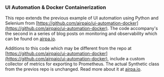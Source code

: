 ### UI Automation & Docker Containerization

This repo extends the previous example of UI automation using Python and Selenium from [https://github.com/airpaio/ui-automation-docker](https://github.com/airpaio/ui-automation-docker). The code accompany's the second in a series of blog posts on monitoring and observability which can be found on [airpa.io](https://airpa.io).

Additions to this code which may be different from the repo at [https://github.com/airpaio/ui-automation-docker](https://github.com/airpaio/ui-automation-docker), include a custom collector of metrics for exporting to Prometheus. The actual Synthetic class from the previos repo is unchanged. Read more about it at [airpa.io](https://airpa.io).